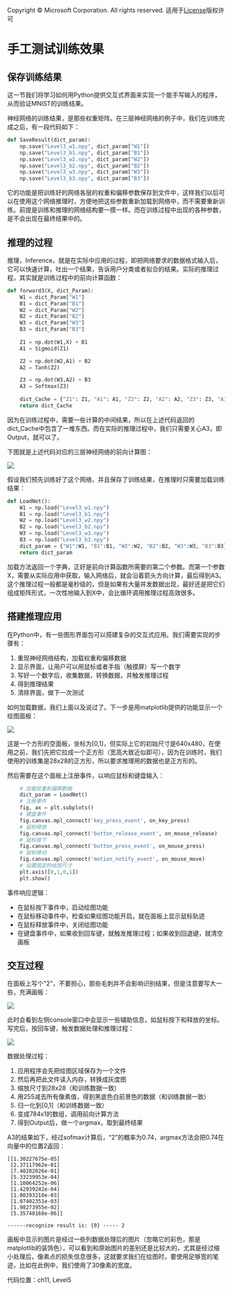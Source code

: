 Copyright © Microsoft Corporation. All rights reserved.
  适用于[License](https://github.com/Microsoft/ai-edu/blob/master/LICENSE.md)版权许可

# 手工测试训练效果

## 保存训练结果

这一节我们将学习如何用Python提供交互式界面来实现一个能手写输入的程序，从而验证MNIST的训练结果。

神经网络的训练结果，是那些权重矩阵。在三层神经网络的例子中，我们在训练完成之后，有一段代码如下：

```Python
def SaveResult(dict_param):
    np.save("Level3_w1.npy", dict_param["W1"])
    np.save("Level3_b1.npy", dict_param["B1"])
    np.save("Level3_w2.npy", dict_param["W2"])
    np.save("Level3_b2.npy", dict_param["B2"])
    np.save("Level3_w3.npy", dict_param["W3"])
    np.save("Level3_b3.npy", dict_param["B3"])
```

它的功能是把训练好的网络各层的权重和偏移参数保存到文件中，这样我们以后可以在使用这个网络推理时，方便地把这些参数重新加载到网络中，而不需要重新训练。前提是训练和推理的网络结构要一摸一样。而在训练过程中出现的各种参数，是不会出现在最终结果中的。

## 推理的过程

推理，Inference，就是在实际中应用的过程，即把网络要求的数据格式输入后，它可以快速计算，吐出一个结果，告诉用户分类或者拟合的结果。实际的推理过程，其实就是训练过程中的前向计算函数：

```Python
def forward3(X, dict_Param):
    W1 = dict_Param["W1"]
    B1 = dict_Param["B1"]
    W2 = dict_Param["W2"]
    B2 = dict_Param["B2"]
    W3 = dict_Param["W3"]
    B3 = dict_Param["B3"]
    
    Z1 = np.dot(W1,X) + B1
    A1 = Sigmoid(Z1)

    Z2 = np.dot(W2,A1) + B2
    A2 = Tanh(Z2)

    Z3 = np.dot(W3,A2) + B3
    A3 = Softmax(Z3)
    
    dict_Cache = {"Z1": Z1, "A1": A1, "Z2": Z2, "A2": A2, "Z3": Z3, "A3": A3, "Output": A3}
    return dict_Cache
```

因为在训练过程中，需要一些计算的中间结果，所以在上述代码返回的dict_Cache中包含了一堆东西。而在实际的推理过程中，我们只需要关心A3，即Output，就可以了。

下图就是上述代码对应的三层神经网络的前向计算图：

<img src='./Images/11/forward3.png'/>

假设我们预先训练好了这个网络，并且保存了训练结果，在推理时只需要加载训练结果：

```Python
def LoadNet():
    W1 = np.load("Level3_w1.npy")
    B1 = np.load("Level3_b1.npy")
    W2 = np.load("Level3_w2.npy")
    B2 = np.load("Level3_b2.npy")
    W3 = np.load("Level3_w3.npy")
    B3 = np.load("Level3_b3.npy")
    dict_param = {"W1":W1, "B1":B1, "W2":W2, "B2":B2, "W3":W3, "B3":B3}
    return dict_param
  ```

  加载方法返回一个字典，正好是前向计算函数所需要的第二个参数。而第一个参数X，需要从实际应用中获取，输入网络后，就会沿着箭头方向计算，最后得到A3。这个推理过程一般都是毫秒级的，但是如果有大量并发数据出现，最好还是把它们组成矩阵形式，一次性地输入到X中，会比循环调用推理过程高效很多。

## 搭建推理应用

在Python中，有一些图形界面包可以搭建复杂的交互式应用。我们需要实现的步骤有：

1. 重现神经网络结构，加载权重和偏移数据
2. 显示界面，让用户可以用鼠标或者手指（触摸屏）写一个数字
3. 写好一个数字后，收集数据，转换数据，并触发推理过程
4. 得到推理结果
5. 清除界面，做下一次测试

如何加载数据，我们上面以及说过了。下一步是用matplotlib提供的功能显示一个绘图面板：

<img src='./Images/11/inference1.png'/>

这是一个方形的空面板，坐标为[0,1]，但实际上它的初始尺寸是640x480，在使用之前，我们先把它拉成一个正方形（宽高大致近似即可），因为在训练时，我们使用的训练集是28x28的正方形，所以要求推理用的数据也是正方形的。

然后需要在这个面板上注册事件，以响应鼠标和键盘输入：

```Python
    # 加载权重和偏移数据
    dict_param = LoadNet()
    # 注册事件
    fig, ax = plt.subplots()
    # 键盘事件
    fig.canvas.mpl_connect('key_press_event', on_key_press)
    # 鼠标释放
    fig.canvas.mpl_connect('button_release_event', on_mouse_release)
    # 鼠标按下
    fig.canvas.mpl_connect('button_press_event', on_mouse_press)
    # 鼠标移动
    fig.canvas.mpl_connect('motion_notify_event', on_mouse_move)
    # 设置固定的绘图尺寸
    plt.axis([0,1,0,1])
    plt.show()
```
事件响应逻辑：

- 在鼠标按下事件中，启动绘图功能
- 在鼠标移动事件中，检查如果绘图功能开启，就在面板上显示鼠标轨迹
- 在鼠标释放事件中，关闭绘图功能
- 在键盘事件中，如果收到回车键，就触发推理过程；如果收到回退键，就清空画板

## 交互过程

在面板上写个"2"，不要担心，那些毛刺并不会影响识别结果，但是注意要写大一些，充满画板：

<img src='./Images/11/inference2.png'/>

此时会看到左侧console窗口中会显示一些辅助信息，如鼠标按下和释放的坐标。写完后，按回车键，触发数据处理和推理过程：

<img src='./Images/11/inference3.png'/>

数据处理过程：

1. 应用程序会先把绘图区域保存为一个文件
2. 然后再把此文件读入内存，转换成灰度图
3. 缩放尺寸到28x28（和训练数据一致）
4. 用255减去所有像素值，得到黑底色白前景色的数据（和训练数据一致）
5. 归一化到[0,1]（和训练数据一致）
6. 变成784x1的数组，调用前向计算方法
7. 得到Output后，做一个argmax，取到最终结果

A3的结果如下，经过sofmax计算后，“2”的概率为0.74，argmax方法会把0.74在向量中的位置2返回：

```
[[1.30227675e-05]
 [2.37117962e-01]
 [7.40282026e-01]
 [5.33239953e-04]
 [1.10064252e-06]
 [1.42939242e-04]
 [1.00293210e-03]
 [1.07402351e-03]
 [1.98273955e-02]
 [5.35748168e-06]]

------recognize result is: {0} ----- 2
```

画板中显示的图片是经过一些列数据处理后的图片（忽略它的彩色，那是matplotlib的装饰色），可以看到和原始图片的差别还是比较大的，尤其是经过缩小处理后，像素点的损失信息很多，这就要求我们在绘图时，要使用足够宽的笔迹，比如在此例中，我们使用了30像素的宽度。


代码位置：ch11, Level5